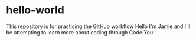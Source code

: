 # hello-world
This repository is for practicing the GitHub workflow
Hello I'm Jamie and I'll be attempting to learn more about coding through Code:You
